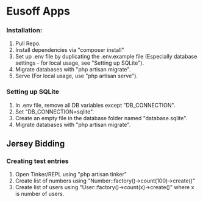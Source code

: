 # Eusoff Apps

### Installation:
1. Pull Repo.
2. Install dependencies via "composer install"
3. Set up .env file by duplicating the .env.example file (Especially database settings - for local usage, see "Setting up SQLite").
4. Migrate databases with "php artisan migrate".
5. Serve (For local usage, use "php artisan serve").

### Setting up SQLite
1. In .env file, remove all DB variables except "DB_CONNECTION".
2. Set "DB_CONNECTION=sqlite".
3. Create an empty file in the database folder named "database.sqlite".
4. Migrate databases with "php artisan migrate".

## Jersey Bidding

### Creating test entries
1. Open Tinker/REPL using "php artisan tinker"
2. Create list of numbers using "Number::factory()->count(100)->create()"
3. Create list of users using "User::factory()->count(x)->create()" where x is number of users.
